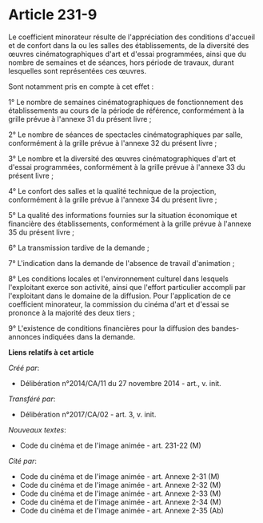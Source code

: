 # Article 231-9

Le coefficient minorateur résulte de l'appréciation des conditions d'accueil et de confort dans la ou les salles des
établissements, de la diversité des œuvres cinématographiques d'art et d'essai programmées, ainsi que du nombre de semaines
et de séances, hors période de travaux, durant lesquelles sont représentées ces œuvres. 

Sont notamment pris en compte à cet effet : 

1° Le nombre de semaines cinématographiques de fonctionnement des établissements au cours de la période de référence,
conformément à la grille prévue à l'annexe 31 du présent livre ; 

2° Le nombre de séances de spectacles cinématographiques par salle, conformément à la grille prévue à l'annexe 32 du présent
livre ; 

3° Le nombre et la diversité des œuvres cinématographiques d'art et d'essai programmées, conformément à la grille prévue à
l'annexe 33 du présent livre ; 

4° Le confort des salles et la qualité technique de la projection, conformément à la grille prévue à l'annexe 34 du présent
livre ; 

5° La qualité des informations fournies sur la situation économique et financière des établissements, conformément à la
grille prévue à l'annexe 35 du présent livre ; 

6° La transmission tardive de la demande ; 

7° L'indication dans la demande de l'absence de travail d'animation ; 

8° Les conditions locales et l'environnement culturel dans lesquels l'exploitant exerce son activité, ainsi que l'effort
particulier accompli par l'exploitant dans le domaine de la diffusion. Pour l'application de ce coefficient minorateur, la
commission du cinéma d'art et d'essai se prononce à la majorité des deux tiers ; 

9° L'existence de conditions financières pour la diffusion des bandes-annonces indiquées dans la demande.

**Liens relatifs à cet article**

_Créé par_:

  - Délibération n°2014/CA/11 du 27 novembre 2014 - art., v. init.

_Transféré par_:

  - Délibération n°2017/CA/02 - art. 3, v. init.

_Nouveaux textes_:

  - Code du cinéma et de l'image animée - art. 231-22 (M)

_Cité par_:

  - Code du cinéma et de l'image animée - art. Annexe 2-31 (M)
  - Code du cinéma et de l'image animée - art. Annexe 2-32 (M)
  - Code du cinéma et de l'image animée - art. Annexe 2-33 (M)
  - Code du cinéma et de l'image animée - art. Annexe 2-34 (M)
  - Code du cinéma et de l'image animée - art. Annexe 2-35 (Ab)

